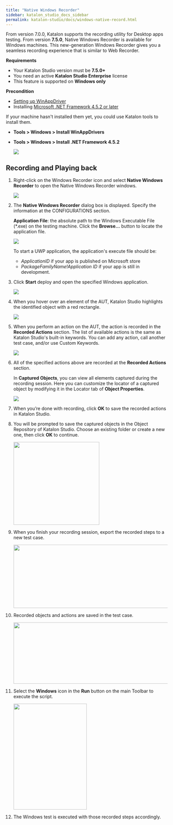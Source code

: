 ```yaml
---
title: "Native Windows Recorder"
sidebar: katalon_studio_docs_sidebar
permalink: katalon-studio/docs/windows-native-record.html
---
```

From version 7.0.0, Katalon supports the recording utility for Desktop apps testing. From version **7.5.0**, Native Windows Recorder is available for Windows machines. This new-generation Windows Recorder gives you a seamless recording experience that is similar to Web Recorder.

**Requirements**

* Your Katalon Studio version must be **7.5.0+**
* You need an active **Katalon Studio Enterprise** license
* This feature is supported on **Windows only**

**Precondition**

* [Setting up WinAppDriver](https://docs.katalon.com/katalon-studio/docs/setup-winappdriver.html)
* Installing [Microsoft .NET Framework 4.5.2 or later](https://dotnet.microsoft.com/download/dotnet-framework/net452)

If your machine hasn't installed them yet, you could use Katalon tools to install them.

* **Tools > Windows > Install WinAppDrivers**
* **Tools > Windows > Install .NET Framework 4.5.2**

   <img src="https://github.com/katalon-studio/docs-images/raw/master/katalon-studio/docs/native-windows-recorder/kat-tool.png">

## Recording and Playing back

1. Right-click on the Windows Recorder icon and select **Native Windows Recorder** to open the Native Windows Recorder windows.

   <img src="https://github.com/katalon-studio/docs-images/raw/master/katalon-studio/docs/native-windows-recorder/open.png">

2. The **Native Windows Recorder** dialog box is displayed. Specify the information at the CONFIGURATIONS section.

   **Application File**: the absolute path to the Windows Executable File (*.exe) on the testing machine. Click the **Browse...** button to locate the application file.

   <img src="https://github.com/katalon-studio/docs-images/raw/master/katalon-studio/docs/native-windows-recorder/app-file.png">

   To start a UWP application, the application's execute file should be:

   * *ApplicationID* if your app is published on Microsoft store
   * *PackageFamilyName!Application ID* if your app is still in development.

3. Click **Start** deploy and open the specified Windows application.
   
   <img src="https://github.com/katalon-studio/docs-images/raw/master/katalon-studio/docs/native-windows-recorder/action-bar.png">

4. When you hover over an element of the AUT, Katalon Studio highlights the identified object with a red rectangle.

   <img src="https://github.com/katalon-studio/docs-images/raw/master/katalon-studio/docs/native-windows-recorder/hover-highlight.png">

5. When you perform an action on the AUT, the action is recorded in the **Recorded Actions** section. The list of available actions is the same as Katalon Studio's built-in keywords. You can add any action, call another test case, and/or use Custom Keywords.

   <img src="https://github.com/katalon-studio/docs-images/raw/master/katalon-studio/docs/native-windows-recorder/recorded-actions.png">

6. All of the specified actions above are recorded at the **Recorded Actions** section.

   In **Captured Objects**, you can view all elements captured during the recording session. Here you can customize the locator of a captured object by modifying it in the Locator tab of **Object Properties**.

   <img src="https://github.com/katalon-studio/docs-images/raw/master/katalon-studio/docs/native-windows-recorder/captured-objects.png">

7. When you’re done with recording, click **OK** to save the recorded actions in Katalon Studio.
8. You will be prompted to save the captured objects in the Object Repository of Katalon Studio. Choose an existing folder or create a new one, then click **OK** to continue.

   <img src="https://github.com/katalon-studio/docs-images/raw/master/katalon-studio/docs/record-windows-actions/Step9.png" width="267" height="258">

9. When you finish your recording session, export the recorded steps to a new test case.

   <img src="https://github.com/katalon-studio/docs-images/raw/master/katalon-studio/docs/record-windows-actions/Export-new-TC.png" width="494" height="197">

10. Recorded objects and actions are saved in the test case.

    <img src="https://github.com/katalon-studio/docs-images/raw/master/katalon-studio/docs/record-windows-actions/test-case.png" width="609" height="191">

11. Select the **Windows** icon in the **Run** button on the main Toolbar to execute the script.  

    <img src="https://github.com/katalon-studio/docs-images/raw/master/katalon-studio/docs/record-windows-actions/step13.png" width="228" height="330">

12. The Windows test is executed with those recorded steps accordingly.
